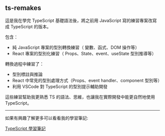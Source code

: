 
## ts-remakes

這是我在學完 TypeScript 基礎語法後，將之前用 JavaScript 寫的練習專案改寫成 TypeScript 的版本。

包含：

* 純 JavaScript 專案的型別轉換練習（ 變數、函式、DOM 操作等）
* React 專案的型別化練習（ Props、State、event、useState 型別推導等）

轉換過程中練習了：

* 型別標註與推論
* React 中常見的型別處理方式（Props、event handler、component 型別等）
* 利用 VSCode 對 TypeScript 的型別提示輔助開發

這些練習幫助我更熟悉 TS 的語法、思維，也讓我在實際開發中能更自然地使用 TypeScript。

---

如果有興趣了解更多可以看看我的學習筆記: 

[ TypeScript 學習筆記](../note/typescript_note.md)
